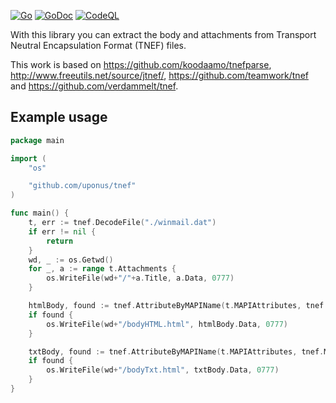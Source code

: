 [![Go](https://github.com/uponus/tnef/actions/workflows/go.yml/badge.svg)](https://github.com/uponus/tnef/actions/workflows/go.yml)
[![GoDoc](https://godoc.org/github.com/uponus/tnef?status.svg)](https://godoc.org/github.com/uponus/tnef)
[![CodeQL](https://github.com/uponus/tnef/actions/workflows/codeql-analysis.yml/badge.svg)](https://github.com/uponus/tnef/actions/workflows/codeql-analysis.yml)

With this library you can extract the body and attachments from Transport
Neutral Encapsulation Format (TNEF) files.

This work is based on 
https://github.com/koodaamo/tnefparse,
http://www.freeutils.net/source/jtnef/,
https://github.com/teamwork/tnef and
https://github.com/verdammelt/tnef.


## Example usage

```go
package main

import (
	"os"

	"github.com/uponus/tnef"
)

func main() {
	t, err := tnef.DecodeFile("./winmail.dat")
	if err != nil {
		return
	}
	wd, _ := os.Getwd()
	for _, a := range t.Attachments {
		os.WriteFile(wd+"/"+a.Title, a.Data, 0777)
	}

	htmlBody, found := tnef.AttributeByMAPIName(t.MAPIAttributes, tnef.MAPIBodyHTML)
	if found {
		os.WriteFile(wd+"/bodyHTML.html", htmlBody.Data, 0777)
	}

	txtBody, found := tnef.AttributeByMAPIName(t.MAPIAttributes, tnef.MAPIBody)
	if found {
		os.WriteFile(wd+"/bodyTxt.html", txtBody.Data, 0777)
	}
}
```
